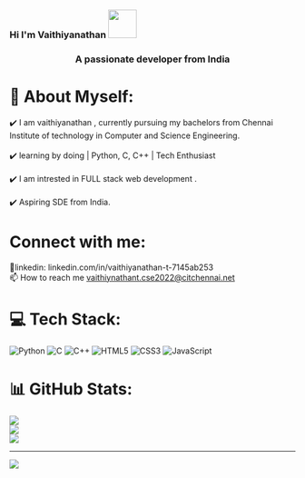 ### Hi I'm Vaithiyanathan <img src="https://camo.githubusercontent.com/e8e7b06ecf583bc040eb60e44eb5b8e0ecc5421320a92929ce21522dbc34c891/68747470733a2f2f6d656469612e67697068792e636f6d2f6d656469612f6876524a434c467a6361737252346961377a2f67697068792e676966" width="50"  />
<h3 align="center">A passionate developer from India</h3>

# 🌱 About Myself:
✔️ I am vaithiyanathan , currently pursuing my bachelors from Chennai Institute of technology in Computer and Science Engineering.<br><br>✔️ learning by doing | Python, C, C++ | Tech Enthusiast<br><br>✔️ I am intrested in FULL stack web development .<br><br>✔️ Aspiring SDE from India.
# Connect with me:
🤝linkedin: linkedin.com/in/vaithiyanathan-t-7145ab253<br>
📫 How to reach me vaithiynathant.cse2022@citchennai.net


# 💻 Tech Stack:
![Python](https://img.shields.io/badge/python-3670A0?style=for-the-badge&logo=python&logoColor=ffdd54) ![C](https://img.shields.io/badge/c-%2300599C.svg?style=for-the-badge&logo=c&logoColor=white) ![C++](https://img.shields.io/badge/c++-%2300599C.svg?style=for-the-badge&logo=c%2B%2B&logoColor=white) ![HTML5](https://img.shields.io/badge/html5-%23E34F26.svg?style=for-the-badge&logo=html5&logoColor=white) ![CSS3](https://img.shields.io/badge/css3-%231572B6.svg?style=for-the-badge&logo=css3&logoColor=white) ![JavaScript](https://img.shields.io/badge/javascript-%23323330.svg?style=for-the-badge&logo=javascript&logoColor=%23F7DF1E)
# 📊 GitHub Stats:
![](https://github-readme-stats.vercel.app/api?username=vaithiyanathan&theme=nightowl&hide_border=false&include_all_commits=true&count_private=true)<br/>
![](https://github-readme-streak-stats.herokuapp.com/?user=vaithiyanathan&theme=nightowl&hide_border=false)<br/>
![](https://github-readme-stats.vercel.app/api/top-langs/?username=vaithiyanathan&theme=nightowl&hide_border=false&include_all_commits=true&count_private=true&layout=compact)

---
[![](https://visitcount.itsvg.in/api?id=vaithiyanathan&icon=6&color=12)](https://visitcount.itsvg.in)

<!-- Proudly created with GPRM ( https://gprm.itsvg.in ) -->
